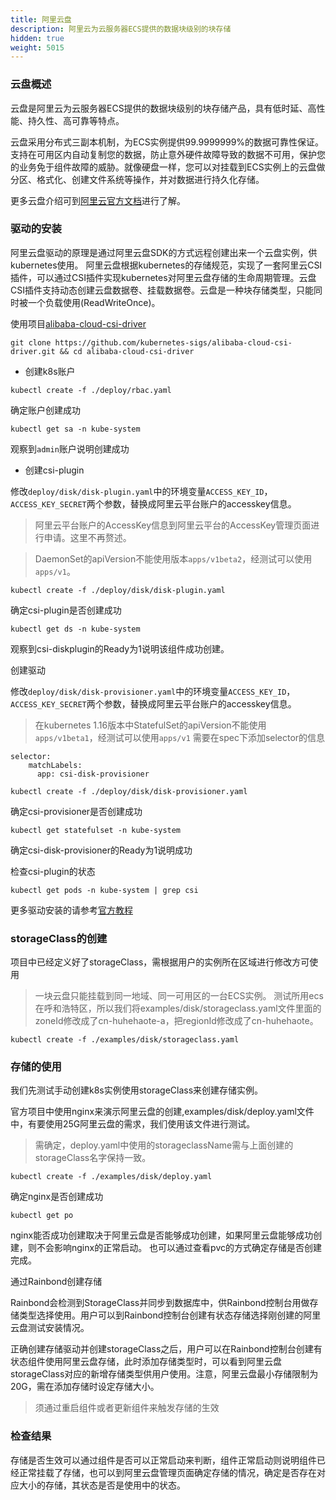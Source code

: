 ```yaml
---
title: 阿里云盘
description: 阿里云为云服务器ECS提供的数据块级别的块存储
hidden: true
weight: 5015
---
```


### 云盘概述

云盘是阿里云为云服务器ECS提供的数据块级别的块存储产品，具有低时延、高性能、持久性、高可靠等特点。

云盘采用分布式三副本机制，为ECS实例提供99.9999999%的数据可靠性保证。支持在可用区内自动复制您的数据，防止意外硬件故障导致的数据不可用，保护您的业务免于组件故障的威胁。就像硬盘一样，您可以对挂载到ECS实例上的云盘做分区、格式化、创建文件系统等操作，并对数据进行持久化存储。

更多云盘介绍可到[阿里云官方文档](https://www.alibabacloud.com/help/zh/doc-detail/25383.htm?spm=a2c63.p38356.b99.223.7f2d3e9cES5ysy)进行了解。


### 驱动的安装

阿里云盘驱动的原理是通过阿里云盘SDK的方式远程创建出来一个云盘实例，供kubernetes使用。
阿里云盘根据kubernetes的存储规范，实现了一套阿里云CSI插件，可以通过CSI插件实现kubernetes对阿里云盘存储的生命周期管理。云盘CSI插件支持动态创建云盘数据卷、挂载数据卷。云盘是一种块存储类型，只能同时被一个负载使用(ReadWriteOnce)。

使用项目[alibaba-cloud-csi-driver](https://github.com/kubernetes-sigs/alibaba-cloud-csi-driver/blob/master/docs/disk.md)
```
git clone https://github.com/kubernetes-sigs/alibaba-cloud-csi-driver.git && cd alibaba-cloud-csi-driver
```

- 创建k8s账户

```
kubectl create -f ./deploy/rbac.yaml
```

确定账户创建成功

```
kubectl get sa -n kube-system

```

观察到`admin`账户说明创建成功

- 创建csi-plugin

修改`deploy/disk/disk-plugin.yaml`中的环境变量`ACCESS_KEY_ID`，`ACCESS_KEY_SECRET`两个参数，替换成阿里云平台账户的accesskey信息。

> 阿里云平台账户的AccessKey信息到阿里云平台的AccessKey管理页面进行申请。这里不再赘述。

> DaemonSet的apiVersion不能使用版本`apps/v1beta2`，经测试可以使用`apps/v1`。

```
kubectl create -f ./deploy/disk/disk-plugin.yaml
```



确定csi-plugin是否创建成功

```
kubectl get ds -n kube-system
```
观察到csi-diskplugin的Ready为1说明该组件成功创建。

创建驱动

修改`deploy/disk/disk-provisioner.yaml`中的环境变量`ACCESS_KEY_ID`，`ACCESS_KEY_SECRET`两个参数，替换成阿里云平台账户的accesskey信息。


> 在kubernetes 1.16版本中StatefulSet的apiVersion不能使用`apps/v1beta1`，经测试可以使用`apps/v1`
需要在spec下添加selector的信息
```
selector:
    matchLabels:
      app: csi-disk-provisioner
```

```
kubectl create -f ./deploy/disk/disk-provisioner.yaml
```

确定csi-provisioner是否创建成功

```
kubectl get statefulset -n kube-system
```

确定csi-disk-provisioner的Ready为1说明成功

检查csi-plugin的状态

```
kubectl get pods -n kube-system | grep csi
```

更多驱动安装的请参考[官方教程](https://github.com/kubernetes-sigs/alibaba-cloud-csi-driver/blob/master/docs/disk.md)

### storageClass的创建

项目中已经定义好了storageClass，需根据用户的实例所在区域进行修改方可使用
> 一块云盘只能挂载到同一地域、同一可用区的一台ECS实例。
> 测试所用ecs在呼和浩特区，所以我们将examples/disk/storageclass.yaml文件里面的zoneId修改成了cn-huhehaote-a，把regionId修改成了cn-huhehaote。

```
kubectl create -f ./examples/disk/storageclass.yaml
```

### 存储的使用

我们先测试手动创建k8s实例使用storageClass来创建存储实例。

官方项目中使用nginx来演示阿里云盘的创建,examples/disk/deploy.yaml文件中，有要使用25G阿里云盘的需求，我们使用该文件进行测试。

> 需确定，deploy.yaml中使用的storageclassName需与上面创建的storageClass名字保持一致。

```
kubectl create -f ./examples/disk/deploy.yaml
```

确定nginx是否创建成功

```
kubectl get po
```

nginx能否成功创建取决于阿里云盘是否能够成功创建，如果阿里云盘能够成功创建，则不会影响nginx的正常启动。
也可以通过查看pvc的方式确定存储是否创建完成。

通过Rainbond创建存储

Rainbond会检测到StorageClass并同步到数据库中，供Rainbond控制台用做存储类型选择使用。用户可以到Rainbond控制台创建有状态存储选择刚创建的阿里云盘测试安装情况。

正确创建存储驱动并创建storageClass之后，用户可以在Rainbond控制台创建有状态组件使用阿里云盘存储，此时添加存储类型时，可以看到阿里云盘storageClass对应的新增存储类型供用户使用。注意，阿里云盘最小存储限制为20G，需在添加存储时设定存储大小。

> 须通过重启组件或者更新组件来触发存储的生效

### 检查结果

存储是否生效可以通过组件是否可以正常启动来判断，组件正常启动则说明组件已经正常挂载了存储，也可以到阿里云盘管理页面确定存储的情况，确定是否存在对应大小的存储，其状态是否是使用中的状态。
